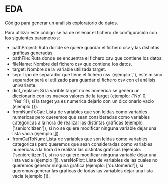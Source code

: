 # EDA
Código para generar un análisis exploratorio de datos. 

Para utilizar este código se ha de rellenar el fichero de configuración con los siguientes parametros:
  - pathProject: Ruta donde se quiere guardar el fichero csv y las distintas gráficas generadas.
  - pathFile: Ruta donde se encuentra el fichero csv que contiene los datos.
  - fileName: Nombre del fichero csv que contiene los datos.
  - target: Nombre de la variable utilizada target.
  - sep: Tipo de separador que tiene el fichero csv (ejemplo ','), este mismo separador será el utilizado para guardar el fichero csv con el análisis univariante. 
  - dict_replace: Si la varible target no es númerica se genera un diccionario con los nuevos valores de la target (ejemplo: {'No':0, 'Yes':1}), si la target ya es numerica dejarlo con un diccionario vacio (ejemplo {}).
  - fromNumToCat: Lista de variables que son leidas como variables numericas pero queremos que sean consideradas como variables categoricas a la hora de realizar las distintas graficas (ejemplo: ['seniorcitizen']), si no se quiere modificar ninguna variable dejar una lista vacia (ejemplo []).
  - fromCatToNum: Lista de variables que son leidas como variables categoricas pero queremos que sean consideradas como variables numericas a la hora de realizar las distintas graficas (ejemplo: ['seniorcitizen']), si no se quiere modificar ninguna variable dejar una lista vacia (ejemplo []).
varsNoPlot: Lista de variables de las cuales no queremos generar ninguna gráfica (ejemplo: ['customerid']), si queremos generar las gráficas de todas las variables dejar una lista vacia (ejemplo []).

